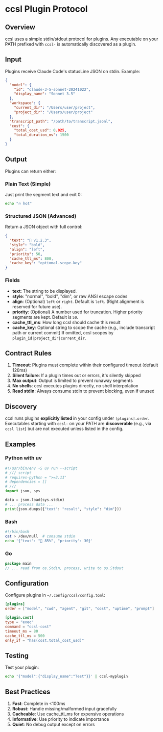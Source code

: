 # ccsl Plugin Protocol

## Overview

ccsl uses a simple stdin/stdout protocol for plugins. Any executable on your PATH prefixed with `ccsl-` is automatically discovered as a plugin.

## Input

Plugins receive Claude Code's statusLine JSON on stdin. Example:

```json
{
  "model": {
    "id": "claude-3-5-sonnet-20241022",
    "display_name": "Sonnet 3.5"
  },
  "workspace": {
    "current_dir": "/Users/user/project",
    "project_dir": "/Users/user/project"
  },
  "transcript_path": "/path/to/transcript.jsonl",
  "cost": {
    "total_cost_usd": 0.025,
    "total_duration_ms": 1500
  }
}
```

## Output

Plugins can return either:

### Plain Text (Simple)

Just print the segment text and exit 0:

```bash
echo "🔥 hot"
```

### Structured JSON (Advanced)

Return a JSON object with full control:

```json
{
  "text": "🚀 v1.2.3",
  "style": "bold",
  "align": "left",
  "priority": 50,
  "cache_ttl_ms": 800,
  "cache_key": "optional-scope-key"
}
```

### Fields

- **text**: The string to be displayed.
- **style**: "normal", "bold", "dim", or raw ANSI escape codes
- **align**: (Optional) `left` or `right`. Default is `left`. (Right alignment is reserved for future use).
- **priority**: (Optional) A number used for truncation. Higher priority segments are kept. Default is `50`.
- **cache_ttl_ms**: How long ccsl should cache this result
- **cache_key**: Optional string to scope the cache (e.g., include transcript path or current commit)
  If omitted, ccsl scopes by `plugin_id|project_dir|current_dir`.

## Contract Rules

1. **Timeout**: Plugins must complete within their configured timeout (default 120ms)
2. **Silent failure**: If a plugin times out or errors, it's silently skipped
3. **Max output**: Output is limited to prevent runaway segments
4. **No shells**: ccsl executes plugins directly, no shell interpolation
5. **Read stdin**: Always consume stdin to prevent blocking, even if unused

## Discovery

ccsl runs plugins **explicitly listed** in your config under `[plugins].order`.
Executables starting with `ccsl-` on your PATH are **discoverable** (e.g., via `ccsl list`) but are not executed unless listed in the config.

## Examples

### Python with uv

```python
#!/usr/bin/env -S uv run --script
# /// script
# requires-python = ">=3.11"
# dependencies = []
# ///
import json, sys

data = json.load(sys.stdin)
# ... process data ...
print(json.dumps({"text": "result", "style": "dim"}))
```

### Bash

```bash
#!/bin/bash
cat > /dev/null  # consume stdin
echo '{"text": "🔋 85%", "priority": 30}'
```

### Go

```go
package main
// ... read from os.Stdin, process, write to os.Stdout
```

## Configuration

Configure plugins in `~/.config/ccsl/config.toml`:

```toml
[plugins]
order = ["model", "cwd", "agent", "git", "cost", "uptime", "prompt"]

[plugin.cost]
type = "exec"
command = "ccsl-cost"
timeout_ms = 80
cache_ttl_ms = 500
only_if = "has(cost.total_cost_usd)"
```

## Testing

Test your plugin:

```bash
echo '{"model":{"display_name":"Test"}}' | ccsl-myplugin
```

## Best Practices

1. **Fast**: Complete in <100ms
2. **Robust**: Handle missing/malformed input gracefully
3. **Cacheable**: Use cache_ttl_ms for expensive operations
4. **Informative**: Use priority to indicate importance
5. **Quiet**: No debug output except on errors
